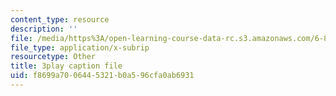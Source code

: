 ```yaml
---
content_type: resource
description: ''
file: /media/https%3A/open-learning-course-data-rc.s3.amazonaws.com/6-832-underactuated-robotics-spring-2009/f8699a7006445321b0a596cfa0ab6931_xwgIkdBQku4.vtt
file_type: application/x-subrip
resourcetype: Other
title: 3play caption file
uid: f8699a70-0644-5321-b0a5-96cfa0ab6931
---
```

